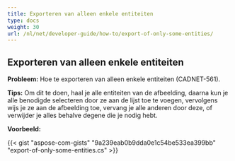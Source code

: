 ```yaml
---
title: Exporteren van alleen enkele entiteiten
type: docs
weight: 30
url: /nl/net/developer-guide/how-to/export-of-only-some-entities/
---
```


## **Exporteren van alleen enkele entiteiten**

**Probleem:** Hoe te exporteren van alleen enkele entiteiten (CADNET-561).

**Tips:** Om dit te doen, haal je alle entiteiten van de afbeelding, daarna kun je alle benodigde selecteren door ze aan de lijst toe te voegen, vervolgens wijs je ze aan de afbeelding toe, vervang je alle anderen door deze, of verwijder je alles behalve degene die je nodig hebt.

**Voorbeeld:**

{{< gist "aspose-com-gists" "9a239eab0b9dda0e1c54be533ea399bb" "export-of-only-some-entities.cs" >}}
